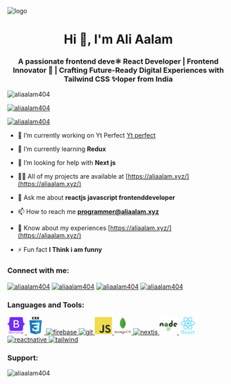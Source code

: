 ![logo]([https://github.com/aliaalam404/aliaalam404/blob/aliaalam404/aliaalamdev/Yellow%20Corporate%20LinkedIn%20Banner%20(1).png?raw=true])



<h1 align="center">Hi 👋, I'm Ali Aalam</h1>
<h3 align="center">A passionate frontend deve⚛️ React Developer | Frontend Innovator 🚀 | Crafting Future-Ready Digital Experiences with Tailwind CSS ✨loper from India</h3>

<p align="left"> <img src="https://komarev.com/ghpvc/?username=aliaalam404&label=Profile%20views&color=0e75b6&style=flat" alt="aliaalam404" /> </p>

<p align="left"> <a href="https://github.com/ryo-ma/github-profile-trophy"><img src="https://github-profile-trophy.vercel.app/?username=aliaalam404" alt="aliaalam404" /></a> </p>

<p align="left"> <a href="https://twitter.com/aliaalam404" target="blank"><img src="https://img.shields.io/twitter/follow/aliaalam404?logo=twitter&style=for-the-badge" alt="aliaalam404" /></a> </p>

- 🔭 I’m currently working on Yt Perfect [Yt perfect](https://www.ytperfect.com)

- 🌱 I’m currently learning **Redux**

- 🤝 I’m looking for help with **Next js**

- 👨‍💻 All of my projects are available at [https://aliaalam.xyz/](https://aliaalam.xyz/)

- 💬 Ask me about **reactjs javascript frontenddeveloper**

- 📫 How to reach me **programmer@aliaalam.xyz**

- 📄 Know about my experiences [https://aliaalam.xyz/](https://aliaalam.xyz/)

- ⚡ Fun fact **I Think i am funny**

<h3 align="left">Connect with me:</h3>
<p align="left">
<a href="https://twitter.com/aliaalam404" target="blank"><img align="center" src="https://raw.githubusercontent.com/rahuldkjain/github-profile-readme-generator/master/src/images/icons/Social/twitter.svg" alt="aliaalam404" height="30" width="40" /></a>
<a href="https://linkedin.com/in/aliaalam404" target="blank"><img align="center" src="https://raw.githubusercontent.com/rahuldkjain/github-profile-readme-generator/master/src/images/icons/Social/linked-in-alt.svg" alt="aliaalam404" height="30" width="40" /></a>
<a href="https://fb.com/aliaalam404" target="blank"><img align="center" src="https://raw.githubusercontent.com/rahuldkjain/github-profile-readme-generator/master/src/images/icons/Social/facebook.svg" alt="aliaalam404" height="30" width="40" /></a>
<a href="https://instagram.com/aliaalam404" target="blank"><img align="center" src="https://raw.githubusercontent.com/rahuldkjain/github-profile-readme-generator/master/src/images/icons/Social/instagram.svg" alt="aliaalam404" height="30" width="40" /></a>
</p>

<h3 align="left">Languages and Tools:</h3>
<p align="left"> <a href="https://getbootstrap.com" target="_blank" rel="noreferrer"> <img src="https://raw.githubusercontent.com/devicons/devicon/master/icons/bootstrap/bootstrap-plain-wordmark.svg" alt="bootstrap" width="40" height="40"/> </a> <a href="https://www.w3schools.com/css/" target="_blank" rel="noreferrer"> <img src="https://raw.githubusercontent.com/devicons/devicon/master/icons/css3/css3-original-wordmark.svg" alt="css3" width="40" height="40"/> </a> <a href="https://firebase.google.com/" target="_blank" rel="noreferrer"> <img src="https://www.vectorlogo.zone/logos/firebase/firebase-icon.svg" alt="firebase" width="40" height="40"/> </a> <a href="https://git-scm.com/" target="_blank" rel="noreferrer"> <img src="https://www.vectorlogo.zone/logos/git-scm/git-scm-icon.svg" alt="git" width="40" height="40"/> </a> <a href="https://developer.mozilla.org/en-US/docs/Web/JavaScript" target="_blank" rel="noreferrer"> <img src="https://raw.githubusercontent.com/devicons/devicon/master/icons/javascript/javascript-original.svg" alt="javascript" width="40" height="40"/> </a> <a href="https://www.mongodb.com/" target="_blank" rel="noreferrer"> <img src="https://raw.githubusercontent.com/devicons/devicon/master/icons/mongodb/mongodb-original-wordmark.svg" alt="mongodb" width="40" height="40"/> </a> <a href="https://nextjs.org/" target="_blank" rel="noreferrer"> <img src="https://cdn.worldvectorlogo.com/logos/nextjs-2.svg" alt="nextjs" width="40" height="40"/> </a> <a href="https://nodejs.org" target="_blank" rel="noreferrer"> <img src="https://raw.githubusercontent.com/devicons/devicon/master/icons/nodejs/nodejs-original-wordmark.svg" alt="nodejs" width="40" height="40"/> </a> <a href="https://reactjs.org/" target="_blank" rel="noreferrer"> <img src="https://raw.githubusercontent.com/devicons/devicon/master/icons/react/react-original-wordmark.svg" alt="react" width="40" height="40"/> </a> <a href="https://reactnative.dev/" target="_blank" rel="noreferrer"> <img src="https://reactnative.dev/img/header_logo.svg" alt="reactnative" width="40" height="40"/> </a> <a href="https://tailwindcss.com/" target="_blank" rel="noreferrer"> <img src="https://www.vectorlogo.zone/logos/tailwindcss/tailwindcss-icon.svg" alt="tailwind" width="40" height="40"/> </a> </p>

<h3 align="left">Support:</h3>
<p><a href="https://www.buymeacoffee.com/aliaalam404"> <img align="left" src="https://cdn.buymeacoffee.com/buttons/v2/default-yellow.png" height="50" width="210" alt="aliaalam404" /></a></p><br><br>



